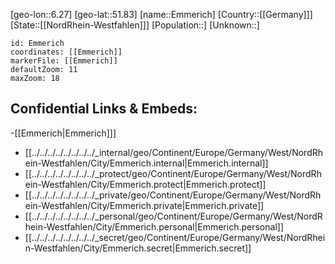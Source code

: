 ﻿---
location: [51.83,6.27]
mapzoom: [7,12] 
mapmarker: city 
type: City
tags:
- geo/City


SpocWebEntityId: 30030
isDeleted: false
confidential: public

---
[geo-lon::6.27]
[geo-lat::51.83]
[name::Emmerich]
[Country::[[Germany]]]
[State::[[NordRhein-Westfahlen]]]
[Population::]
[Unknown::]


```leaflet
id: Emmerich
coordinates: [[Emmerich]]
markerFile: [[Emmerich]]
defaultZoom: 11 
maxZoom: 18
```


## Confidential Links & Embeds: 
-[[Emmerich|Emmerich]]] 
- [[../../../../../../../../_internal/geo/Continent/Europe/Germany/West/NordRhein-Westfahlen/City/Emmerich.internal|Emmerich.internal]] 
- [[../../../../../../../../_protect/geo/Continent/Europe/Germany/West/NordRhein-Westfahlen/City/Emmerich.protect|Emmerich.protect]] 
- [[../../../../../../../../_private/geo/Continent/Europe/Germany/West/NordRhein-Westfahlen/City/Emmerich.private|Emmerich.private]] 
- [[../../../../../../../../_personal/geo/Continent/Europe/Germany/West/NordRhein-Westfahlen/City/Emmerich.personal|Emmerich.personal]] 
- [[../../../../../../../../_secret/geo/Continent/Europe/Germany/West/NordRhein-Westfahlen/City/Emmerich.secret|Emmerich.secret]] 
